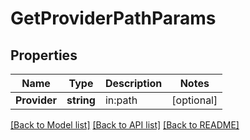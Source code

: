 # GetProviderPathParams

## Properties
Name | Type | Description | Notes
------------ | ------------- | ------------- | -------------
**Provider** | **string** | in:path | [optional] 

[[Back to Model list]](../README.md#documentation-for-models) [[Back to API list]](../README.md#documentation-for-api-endpoints) [[Back to README]](../README.md)


